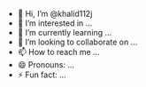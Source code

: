 - 👋 Hi, I’m @khalid112j
- 👀 I’m interested in ...
- 🌱 I’m currently learning ...
- 💞️ I’m looking to collaborate on ...
- 📫 How to reach me ...
- 😄 Pronouns: ...
- ⚡ Fun fact: ...

<!---
khalid112j/khalid112j is a ✨ special ✨ repository because its `README.md` (this file) appears on your GitHub profile.
You can click the Preview link to take a look at your changes.
--->

